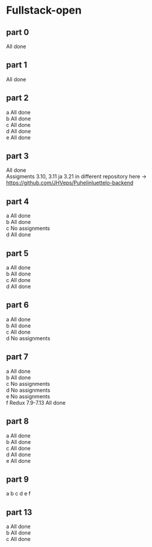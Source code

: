 # Fullstack-open

## part 0

All done

## part 1

All done

## part 2

a All done</br>
b All done</br>
c All done</br>
d All done</br>
e All done

## part 3

All done</br>
Assigments 3.10, 3.11 ja 3.21 in different repository here -> https://github.com/JHVeps/Puhelinluettelo-backend

## part 4

a All done</br>
b All done</br>
c No assignments</br>
d All done</br>

## part 5

a All done</br>
b All done</br>
c All done</br>
d All done</br>

## part 6

a All done</br>
b All done</br>
c All done</br>
d No assignments</br>

## part 7

a All done</br>
b All done</br>
c No assignments</br>
d No assignments</br>
e No assignments</br>
f Redux 7.9-7.13 All done</br>

## part 8

a All done</br>
b All done</br>
c All done</br>
d All done</br>
e All done</br>

## part 9

a
b
c
d
e
f

## part 13

a All done</br>
b All done</br>
c All done</br>
